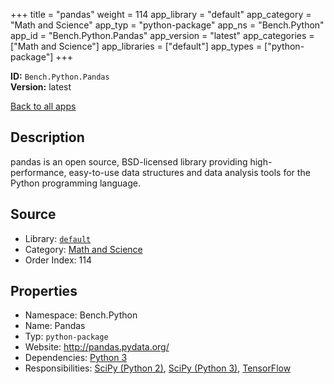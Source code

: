 ﻿+++
title = "pandas"
weight = 114
app_library = "default"
app_category = "Math and Science"
app_typ = "python-package"
app_ns = "Bench.Python"
app_id = "Bench.Python.Pandas"
app_version = "latest"
app_categories = ["Math and Science"]
app_libraries = ["default"]
app_types = ["python-package"]
+++

**ID:** `Bench.Python.Pandas`  
**Version:** latest  
<!--more-->

[Back to all apps](/apps/)

## Description
pandas is an open source, BSD-licensed library providing high-performance, easy-to-use data structures and data analysis tools for the Python programming language.

## Source

* Library: [`default`](/app_libraries/default)
* Category: [Math and Science](/app_categories/math-and-science)
* Order Index: 114

## Properties

* Namespace: Bench.Python
* Name: Pandas
* Typ: `python-package`
* Website: <http://pandas.pydata.org/>
* Dependencies: [Python 3](/apps/Bench.Python3)
* Responsibilities: [SciPy (Python 2)](/apps/Bench.Python2.SciPy), [SciPy (Python 3)](/apps/Bench.Python3.SciPy), [TensorFlow](/apps/Bench.TensorFlow)

